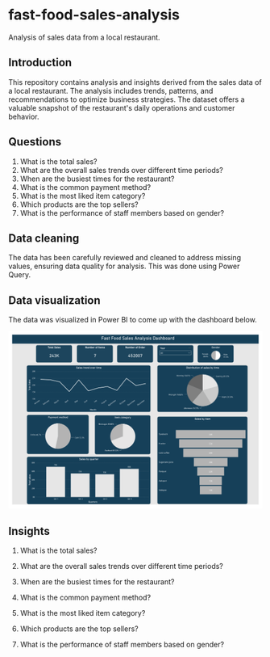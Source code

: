 # fast-food-sales-analysis
Analysis of sales data from a local restaurant.

## Introduction
This repository contains analysis and insights derived from the sales data of a local restaurant. The analysis includes trends, patterns, and recommendations to optimize business strategies. The dataset offers a valuable snapshot of the restaurant's daily operations and customer behavior.

## Questions
1. What is the total sales?
2. What are the overall sales trends over different time periods?
3. When are the busiest times for the restaurant?
4. What is the common payment method?
5. What is the most liked item category?
6. Which products are the top sellers?
7. What is the performance of staff members based on gender?

## Data cleaning

The data has been carefully reviewed and cleaned to address missing values, ensuring data quality for analysis. This was done using Power Query.

## Data visualization

The data was visualized in Power BI to come up with the dashboard below.

![Fast food sales analysis dashboard](https://github.com/OryemaStephen/fast-food-sales-analysis/blob/main/Fast-food-sales.png)

## Insights

1. What is the total sales?
   
2. What are the overall sales trends over different time periods?
   
3. When are the busiest times for the restaurant?

  
4. What is the common payment method?

   
5. What is the most liked item category?

    
6. Which products are the top sellers?

    
7. What is the performance of staff members based on gender?
